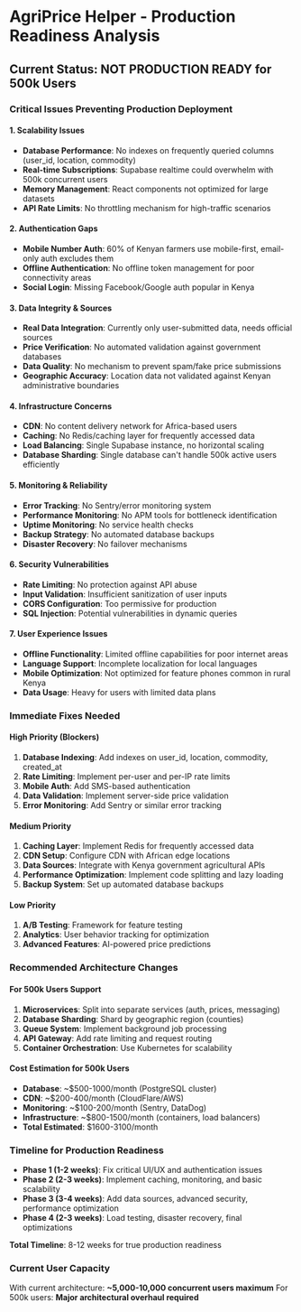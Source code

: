 
# AgriPrice Helper - Production Readiness Analysis

## Current Status: NOT PRODUCTION READY for 500k Users

### Critical Issues Preventing Production Deployment

#### 1. **Scalability Issues**
- **Database Performance**: No indexes on frequently queried columns (user_id, location, commodity)
- **Real-time Subscriptions**: Supabase realtime could overwhelm with 500k concurrent users
- **Memory Management**: React components not optimized for large datasets
- **API Rate Limits**: No throttling mechanism for high-traffic scenarios

#### 2. **Authentication Gaps**
- **Mobile Number Auth**: 60% of Kenyan farmers use mobile-first, email-only auth excludes them
- **Offline Authentication**: No offline token management for poor connectivity areas
- **Social Login**: Missing Facebook/Google auth popular in Kenya

#### 3. **Data Integrity & Sources**
- **Real Data Integration**: Currently only user-submitted data, needs official sources
- **Price Verification**: No automated validation against government databases
- **Data Quality**: No mechanism to prevent spam/fake price submissions
- **Geographic Accuracy**: Location data not validated against Kenyan administrative boundaries

#### 4. **Infrastructure Concerns**
- **CDN**: No content delivery network for Africa-based users
- **Caching**: No Redis/caching layer for frequently accessed data
- **Load Balancing**: Single Supabase instance, no horizontal scaling
- **Database Sharding**: Single database can't handle 500k active users efficiently

#### 5. **Monitoring & Reliability**
- **Error Tracking**: No Sentry/error monitoring system
- **Performance Monitoring**: No APM tools for bottleneck identification
- **Uptime Monitoring**: No service health checks
- **Backup Strategy**: No automated database backups
- **Disaster Recovery**: No failover mechanisms

#### 6. **Security Vulnerabilities**
- **Rate Limiting**: No protection against API abuse
- **Input Validation**: Insufficient sanitization of user inputs
- **CORS Configuration**: Too permissive for production
- **SQL Injection**: Potential vulnerabilities in dynamic queries

#### 7. **User Experience Issues**
- **Offline Functionality**: Limited offline capabilities for poor internet areas
- **Language Support**: Incomplete localization for local languages
- **Mobile Optimization**: Not optimized for feature phones common in rural Kenya
- **Data Usage**: Heavy for users with limited data plans

### Immediate Fixes Needed

#### High Priority (Blockers)
1. **Database Indexing**: Add indexes on user_id, location, commodity, created_at
2. **Rate Limiting**: Implement per-user and per-IP rate limits
3. **Mobile Auth**: Add SMS-based authentication
4. **Data Validation**: Implement server-side price validation
5. **Error Monitoring**: Add Sentry or similar error tracking

#### Medium Priority
1. **Caching Layer**: Implement Redis for frequently accessed data
2. **CDN Setup**: Configure CDN with African edge locations
3. **Data Sources**: Integrate with Kenya government agricultural APIs
4. **Performance Optimization**: Implement code splitting and lazy loading
5. **Backup System**: Set up automated database backups

#### Low Priority
1. **A/B Testing**: Framework for feature testing
2. **Analytics**: User behavior tracking for optimization
3. **Advanced Features**: AI-powered price predictions

### Recommended Architecture Changes

#### For 500k Users Support
1. **Microservices**: Split into separate services (auth, prices, messaging)
2. **Database Sharding**: Shard by geographic region (counties)
3. **Queue System**: Implement background job processing
4. **API Gateway**: Add rate limiting and request routing
5. **Container Orchestration**: Use Kubernetes for scalability

#### Cost Estimation for 500k Users
- **Database**: ~$500-1000/month (PostgreSQL cluster)
- **CDN**: ~$200-400/month (CloudFlare/AWS)
- **Monitoring**: ~$100-200/month (Sentry, DataDog)
- **Infrastructure**: ~$800-1500/month (containers, load balancers)
- **Total Estimated**: $1600-3100/month

### Timeline for Production Readiness
- **Phase 1 (1-2 weeks)**: Fix critical UI/UX and authentication issues
- **Phase 2 (2-3 weeks)**: Implement caching, monitoring, and basic scalability
- **Phase 3 (3-4 weeks)**: Add data sources, advanced security, performance optimization
- **Phase 4 (2-3 weeks)**: Load testing, disaster recovery, final optimizations

**Total Timeline**: 8-12 weeks for true production readiness

### Current User Capacity
With current architecture: **~5,000-10,000 concurrent users maximum**
For 500k users: **Major architectural overhaul required**
